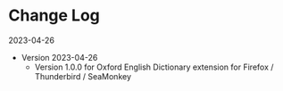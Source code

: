 # Change Log

2023-04-26
* Version 2023-04-26
    * Version 1.0.0 for Oxford English Dictionary extension for
    Firefox / Thunderbird / SeaMonkey